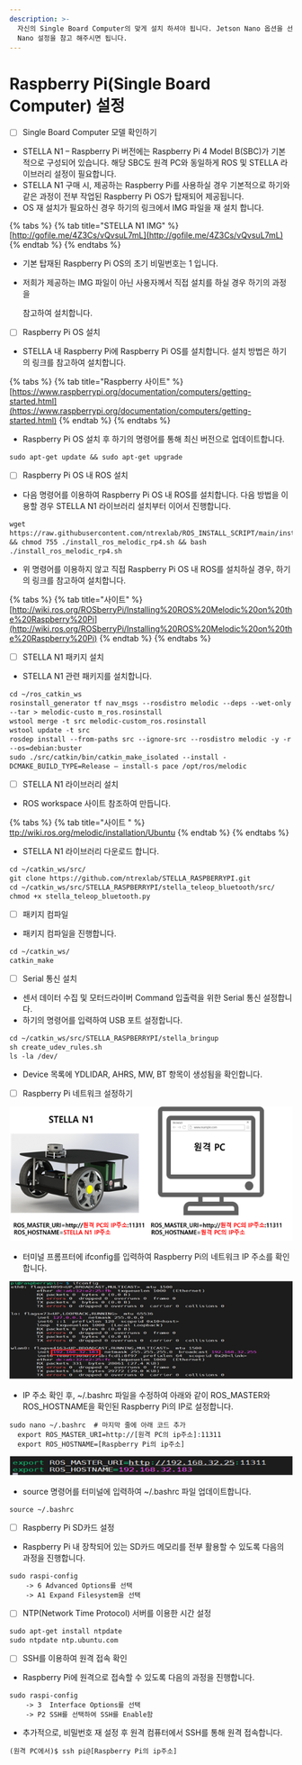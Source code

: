 ```yaml
---
description: >-
  자신의 Single Board Computer의 맞게 설치 하셔야 됩니다. Jetson Nano 옵션을 선택하셨으면 밑에 Jetson
  Nano 설정을 참고 해주시면 됩니다.
---
```


# Raspberry Pi\(Single Board Computer\) 설정

* [ ] Single Board Computer 모델 확인하기
* STELLA N1 – Raspberry Pi 버전에는 Raspberry Pi 4 Model B\(SBC\)가 기본적으로 구성되어 있습니다. 해당 SBC도 원격 PC와 동일하게 ROS 및 STELLA 라이브러리 설정이 필요합니다.
* STELLA N1 구매 시, 제공하는 Raspberry Pi를 사용하실 경우 기본적으로 하기와 같은 과정이 전부 작업된 Raspberry Pi OS가 탑재되어 제공됩니다.
* OS 재 설치가 필요하신 경우 하기의 링크에서 IMG 파일을 재 설치 합니다.

{% tabs %}
{% tab title="STELLA N1 IMG" %}
[http://gofile.me/4Z3Cs/vQvsuL7mL](http://gofile.me/4Z3Cs/vQvsuL7mL)
{% endtab %}
{% endtabs %}

* 기본 탑재된 Raspberry Pi OS의 초기 비밀번호는 1 입니다.
* 저희가 제공하는 IMG 파일이 아닌 사용자께서 직접 설치를 하실 경우 하기의 과정을

   참고하여 설치합니다.



* [ ] Raspberry Pi OS 설치
* STELLA 내 Raspberry Pi에 Raspberry Pi OS를 설치합니다. 설치 방법은 하기의 링크를 참고하여 설치합니다.

{% tabs %}
{% tab title="Raspberry 사이트" %}
[https://www.raspberrypi.org/documentation/computers/getting-started.html](https://www.raspberrypi.org/documentation/computers/getting-started.html)
{% endtab %}
{% endtabs %}

* Raspberry Pi OS 설치 후 하기의 명령어를 통해 최신 버전으로 업데이트합니다.

```text
sudo apt-get update && sudo apt-get upgrade
```

* [ ] Raspberry Pi OS 내 ROS 설치
* 다음 명령어를 이용하여 Raspberry Pi OS 내 ROS를 설치합니다. 다음 방법을 이용할 경우 STELLA N1 라이브러리 설치부터  이어서 진행합니다.

```text
wget https://raw.githubusercontent.com/ntrexlab/ROS_INSTALL_SCRIPT/main/install_ros_melodic_rp4.sh && chmod 755 ./install_ros_melodic_rp4.sh && bash ./install_ros_melodic_rp4.sh
```

* 위 명령어를 이용하지 않고 직접 Raspberry Pi OS 내 ROS를 설치하실 경우, 하기의 링크를 참고하여 설치합니다.

{% tabs %}
{% tab title="사이트" %}
[http://wiki.ros.org/ROSberryPi/Installing%20ROS%20Melodic%20on%20the%20Raspberry%20Pi](http://wiki.ros.org/ROSberryPi/Installing%20ROS%20Melodic%20on%20the%20Raspberry%20Pi)
{% endtab %}
{% endtabs %}

* [ ] STELLA N1 패키지 설치
* STELLA N1 관련 패키지를 설치합니다.

```text
cd ~/ros_catkin_ws
rosinstall_generator tf nav_msgs --rosdistro melodic --deps --wet-only --tar > melodic-custo m_ros.rosinstall
wstool merge -t src melodic-custom_ros.rosinstall
wstool update -t src
rosdep install --from-paths src --ignore-src --rosdistro melodic -y -r --os=debian:buster
sudo ./src/catkin/bin/catkin_make_isolated --install -DCMAKE_BUILD_TYPE=Release — install-s pace /opt/ros/melodic
```

* [ ] STELLA N1 라이브러리 설치
* ROS workspace 사이트 참조하여 만듭니다.

{% tabs %}
{% tab title="사이트 " %}
[ttp://wiki.ros.org/melodic/installation/Ubuntu](http://wiki.ros.org/melodic/installation/Ubuntu)
{% endtab %}
{% endtabs %}

*  STELLA N1 라이브러리 다운로드 합니다.

```text
cd ~/catkin_ws/src/
git clone https://github.com/ntrexlab/STELLA_RASPBERRYPI.git
cd ~/catkin_ws/src/STELLA_RASPBERRYPI/stella_teleop_bluetooth/src/
chmod +x stella_teleop_bluetooth.py
```

* [ ] 패키지 컴파일
* 패키지 컴파일을 진행합니다.

```text
cd ~/catkin_ws/
catkin_make
```

* [ ] Serial 통신 설치
* 센서 데이터 수집 및 모터드라이버 Command 입출력을 위한 Serial 통신 설정합니다.
* 하기의 명령어를 입력하여 USB 포트 설정합니다.

```text
cd ~/catkin_ws/src/STELLA_RASPBERRYPI/stella_bringup
sh create_udev_rules.sh
ls -la /dev/ 
```

* Device 목록에 YDLIDAR, AHRS, MW, BT 항목이 생성됨을 확인합니다.



* [ ] Raspberry Pi 네트워크 설정하기

![ ](../.gitbook/assets/015%20%281%29.png)

* 터미널 프롬프터에 ifconfig를 입력하여 Raspberry Pi의 네트워크 IP 주소를 확인합니다.

![ ](../.gitbook/assets/018.png)

* IP 주소 확인 후, ~/.bashrc 파일을 수정하여 아래와 같이 ROS\_MASTER와 ROS\_HOSTNAME을 확인된 Raspberry Pi의 IP로 설정합니다.

```text
sudo nano ~/.bashrc  # 마지막 줄에 아래 코드 추가
  export ROS_MASTER_URI=http://[원격 PC의 ip주소]:11311
  export ROS_HOSTNAME=[Raspberry Pi의 ip주소]
```

![ ](../.gitbook/assets/019.png)

* source 명령어를 터미널에 입력하여 ~/.bashrc 파일 업데이트합니다.

```text
source ~/.bashrc
```

* [ ] Raspberry Pi SD카드 설정
* Raspberry Pi 내 장착되어 있는 SD카드 메모리를 전부 활용할 수 있도록 다음의 과정을 진행합니다.

```text
sudo raspi-config
    -> 6 Advanced Options를 선택
    -> A1 Expand Filesystem을 선택
```

* [ ] NTP\(Network Time Protocol\) 서버를 이용한 시간 설정

```text
sudo apt-get install ntpdate
sudo ntpdate ntp.ubuntu.com
```

* [ ] SSH를 이용하여 원격 접속 확인
* Raspberry Pi에 원격으로 접속할 수 있도록 다음의 과정을 진행합니다.

```text
sudo raspi-config
    -> 3  Interface Options를 선택
    -> P2 SSH를 선택하여 SSH를 Enable함
```

* 추가적으로, 비밀번호 재 설정 후 원격 컴퓨터에서 SSH를 통해 원격 접속합니다.

```text
(원격 PC에서)$ ssh pi@[Raspberry Pi의 ip주소]
```





















